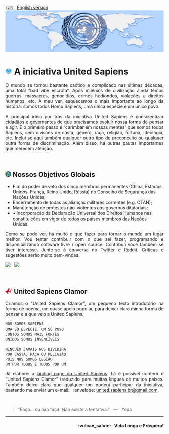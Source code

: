 :uk: &nbsp; [English version](https://github.com/United-Sapiens/.github/blob/main/profile/README.md)
![United Sapiens banner](https://raw.githubusercontent.com/United-Sapiens/.github/main/profile/assets/profile-banner_1500x400.png)

# <img src="https://raw.githubusercontent.com/United-Sapiens/.github/main/profile/assets/unsap-icon.png" height="21px"> A iniciativa United Sapiens

<p align="justify">O mundo se tornou bastante caótico e complicado nas últimas décadas, uma total “bad vibe escrota”. Após milênios de civilização ainda temos guerras, massacres, genocídios, crimes hediondos, violações a direitos humanos, etc. A meu ver, esquecemos o mais importante ao longo da história: somos todos Homo Sapiens, uma única espécie e um único povo.</p>

<p align="justify">A principal ideia por trás da iniciativa United Sapiens é conscientizar cidadãos e governantes de que precisamos evoluir nossa forma de pensar e agir. E o primeiro passo é “carimbar em nossas mentes” que somos todos Sapiens, sem divisões de casta, gênero, raça, religião, fortuna, ideologia, etc. Inclui se aqui também qualquer outro tipo de preconceito ou qualquer outra forma de discriminação. Além disso, há outras pautas importantes que merecem atenção.</p>
<p> &nbsp; </p>

## <img src="https://raw.githubusercontent.com/United-Sapiens/.github/main/profile/assets/globe-icon.png" height="18px"> Nossos Objetivos Globais

- Fim do poder de veto dos cinco membros permanentes (China, Estados Unidos, França, Reino Unido, Rússia) no Conselho de Segurança das Nações Unidas;
- Encerramento de todas as alianças militares correntes (e.g. OTAN);
- Manutenção de protestos não-violentos aos governos ditatoriais;
- •	Incorporação da Declaração Universal dos Direitos Humanos nas constituições em vigor de todos os países membros das Nações Unidas.

<p align="justify">Como se pode ver, há muito o que fazer para tornar o mundo um lugar melhor. Vou tentar contribuir com o que sei fazer, programando e disponibilizando software livre / open source. Contribua você também se tiver interesse. Junte-se à conversa no Twitter e Reddit. Críticas e sugestões serão muito bem-vindas.</p>

<p>
    <a href="https://twitter.com/loto365"><img src="https://img.shields.io/badge/twitter-%23009DF7.svg?&style=for-the-badge&logo=twitter&logoColor=white" height=25></a> &nbsp;
    <a href="https://www.reddit.com/r/United_Sapiens/"><img src="https://img.shields.io/badge/reddit-%23FF4500.svg?&style=for-the-badge&logo=reddit&logoColor=white" height=25></a>
</p>
<p> &nbsp; </p>

## <img src="https://raw.githubusercontent.com/United-Sapiens/.github/main/profile/assets/clamor-icon.png" height="18px">  United Sapiens Clamor

<p align="justify">Criamos o “United Sapiens Clamor”, um pequeno texto introdutório na forma de poema, um quase apelo popular, para deixar claro minha forma de pensar e a que veio a United Sapiens.</p>

```
NÓS SOMOS SAPIENS
UMA SÓ ESPÉCIE, UM SÓ POVO
JUNTOS SOMOS MAIS FORTES
UNIDOS SOMOS INVENCÍVEIS

NINGUÉM JAMAIS NOS DIVIDIRÁ
POR CASTA, RAÇA OU RELIGIÃO
POIS NÓS SOMOS LEGIÃO
UM POR TODOS E TODOS POR UM
```

<p align="justify">Já elaborei a <a href="https://www.united-sapiens.org">landing page da United Sapiens</a>. Lá é possível conferir o “United Sapiens Clamor” traduzido para muitas línguas de muitos países. Também deixo claro que qualquer um poderá participar da iniciativa, bastando me enviar um e-mail: &nbsp; :envelope: <a href="mailto:united.sapiens.br@gmail.com">united.sapiens.br@gmail.com</a>.</p>
<p> &nbsp; </p>

> "Faça... ou não faça. Não existe a tentativa." &nbsp; — &nbsp; Yoda

- - -

<h4 align="right">:vulcan_salute: &nbsp; Vida Longa e Próspera!</h4>
